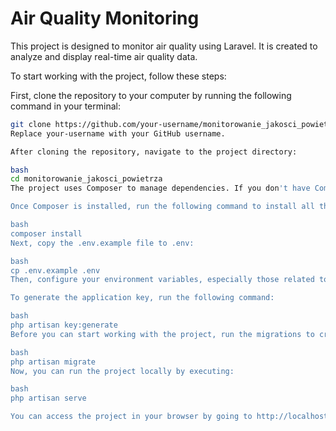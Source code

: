 # Air Quality Monitoring

This project is designed to monitor air quality using Laravel. It is created to analyze and display real-time air quality data.

To start working with the project, follow these steps:

First, clone the repository to your computer by running the following command in your terminal:

```bash
git clone https://github.com/your-username/monitorowanie_jakosci_powietrza.git
Replace your-username with your GitHub username.

After cloning the repository, navigate to the project directory:

bash
cd monitorowanie_jakosci_powietrza
The project uses Composer to manage dependencies. If you don't have Composer installed, follow the instructions here: Composer Installation Guide.

Once Composer is installed, run the following command to install all the required dependencies:

bash
composer install
Next, copy the .env.example file to .env:

bash
cp .env.example .env
Then, configure your environment variables, especially those related to the database, email service, etc.

To generate the application key, run the following command:

bash
php artisan key:generate
Before you can start working with the project, run the migrations to create the necessary tables in the database:

bash
php artisan migrate
Now, you can run the project locally by executing:

bash
php artisan serve

You can access the project in your browser by going to http://localhost:8000.
